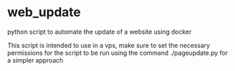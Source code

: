 # web_update
python script to automate the update of a website using docker

This script is intended to use in a vps, make sure to set the necessary permissions for the script to be run using the command ./pageupdate.py for a simpler approach
